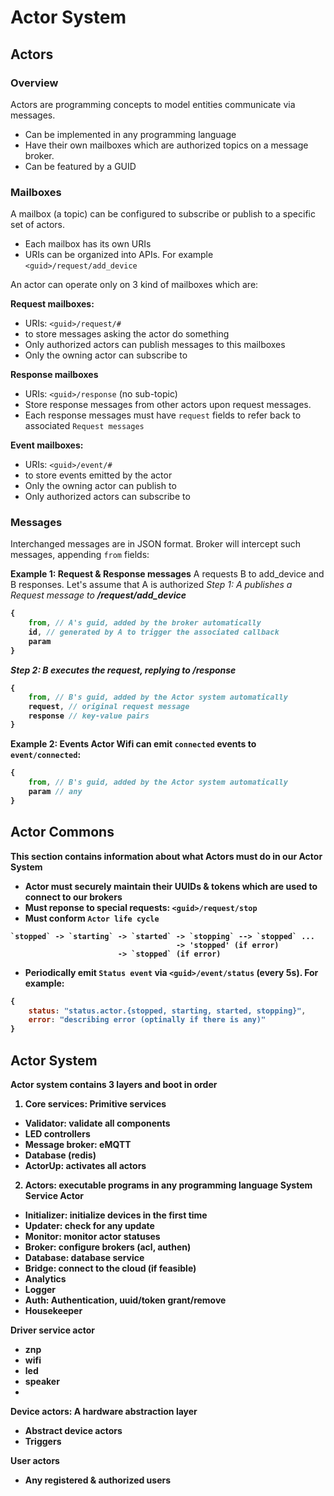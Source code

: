 Actor System
===============

## Actors
### Overview
Actors are programming concepts to model entities communicate via messages.
+ Can be implemented in any programming language
+ Have their own mailboxes which are authorized topics on a message broker.
+ Can be featured by a GUID

### Mailboxes
A mailbox (a topic) can be configured to subscribe or publish to a specific set of actors.
+ Each mailbox has its own URIs
+ URIs can be organized into APIs. For example `<guid>/request/add_device`

An actor can operate only on 3 kind of mailboxes which are:

**Request mailboxes:**
+ URIs: `<guid>/request/#`
+ to store messages asking the actor do something
+ Only authorized actors can publish messages to this mailboxes
+ Only the owning actor can subscribe to

**Response mailboxes**
+ URIs: `<guid>/response` (no sub-topic)
+ Store response messages from other actors upon request messages.
+ Each response messages must have `request` fields to refer back to associated `Request messages`

**Event mailboxes:**
+ URIs: `<guid>/event/#`
+ to store events emitted by the actor
+ Only the owning actor can publish to
+ Only authorized actors can subscribe to

### Messages
Interchanged messages are in JSON format.
Broker will intercept such messages, appending `from` fields:

**Example 1: Request & Response messages**
A requests B to add_device and B responses. Let's assume that A is authorized
*Step 1: A publishes a Request message to <B guid>/request/add_device*
```js
{
	from, // A's guid, added by the broker automatically
	id, // generated by A to trigger the associated callback
	param
}
```

*Step 2: B executes the request, replying to <A guid>/response*
```js
{
	from, // B's guid, added by the Actor system automatically
	request, // original request message
	response // key-value pairs
}
```

**Example 2: Events**
Actor Wifi can emit `connected` events to `event/connected`:
```js
{
	from, // B's guid, added by the Actor system automatically
	param // any 	
}
```

## Actor Commons
This section contains information about what Actors must do in our Actor System
- Actor must securely maintain their UUIDs & tokens which are used to connect to our brokers
- Must reponse to special requests: `<guid>/request/stop`
- Must conform `Actor life cycle`
```text
`stopped` -> `starting` -> `started` -> `stopping` --> `stopped` ...
									 -> 'stopped' (if error)
						-> `stopped` (if error)

```
- Periodically emit `Status event` via `<guid>/event/status` (every 5s). For example:
```javascript
{
	status: "status.actor.{stopped, starting, started, stopping}",
	error: "describing error (optinally if there is any)"
}
```

## Actor System
Actor system contains 3 layers and boot in order
1. Core services: Primitive services
- Validator: validate all components
- LED controllers
- Message broker: eMQTT
- Database (redis)
- ActorUp: activates all actors

2. Actors: executable programs in any programming language
**System Service Actor**
- Initializer: initialize devices in the first time
- Updater: check for any update
- Monitor: monitor actor statuses
- Broker: configure brokers (acl, authen)
- Database: database service
- Bridge: connect to the cloud (if feasible)
- Analytics
- Logger
- Auth: Authentication, uuid/token grant/remove
- Housekeeper

**Driver service actor**
- znp
- wifi
- led
- speaker
-

**Device actors**: A hardware abstraction layer
- Abstract device actors
- Triggers

**User actors**
- Any registered & authorized users
